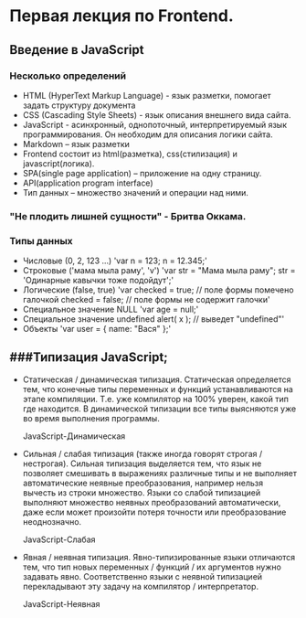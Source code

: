 ﻿Первая лекция по Frontend.
==========================

Введение в JavaScript
---------------------
### Несколько определений
* HTML (HyperText Markup Language) - язык разметки, помогает задать структуру документа
* CSS (Cascading Style Sheets) - язык описания внешнего вида сайта.
* JavaScript - асинхронный, однопоточный, интерпретируемый язык программирования. Он необходим для описания логики сайта.
* Markdown – язык разметки
* Frontend состоит из html(разметка), css(стилизация) и javascript(логика).
* SPA(single page application) – приложение на одну страницу.
* API(application program interface)
* Тип данных – множество значений и операции над ними.

### "Не плодить лишней сущности" - Бритва Оккама.

### Типы данных

* Числовые (0, 2, 123 ...) 
'var n = 123;
n = 12.345;'
* Строковые ('мама мыла раму', 'v')
'var str = "Мама мыла раму";
str = 'Одинарные кавычки тоже подойдут';'
* Логические (false, true)
'var checked = true; // поле формы помечено галочкой
checked = false;    // поле формы не содержит галочки'
* Специальное значение NULL
'var age = null;'
* Специальное значение undefined
alert( x ); // выведет "undefined"'
* Объекты
'var user = { name: "Вася" };'

###Типизация JavaScript;
--------------------------


   * Статическая / динамическая типизация. Статическая определяется тем, что конечные типы переменных и функций устанавливаются на этапе компиляции. Т.е. уже компилятор на 100% уверен, какой тип где находится. В динамической типизации все типы выясняются уже во время выполнения программы.

     JavaScript-Динамическая

   * Сильная / слабая типизация (также иногда говорят строгая / нестрогая). Сильная типизация выделяется тем, что язык не позволяет смешивать в выражениях различные типы и не выполняет автоматические неявные преобразования, например нельзя вычесть из строки множество. Языки со слабой типизацией выполняют множество неявных преобразований автоматически, даже если может произойти потеря точности или преобразование неоднозначно.

     JavaScript-Слабая

   * Явная / неявная типизация. Явно-типизированные языки отличаются тем, что тип новых переменных / функций / их аргументов нужно задавать явно. Соответственно языки с неявной типизацией перекладывают эту задачу на компилятор / интерпретатор.

     JavaScript-Неявная
